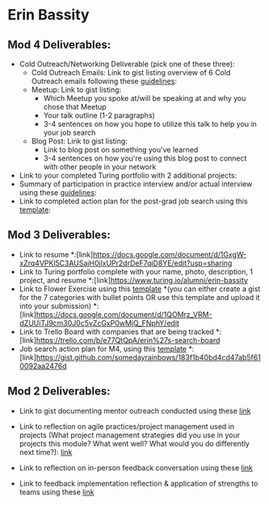 # Erin Bassity

## Mod 4 Deliverables:
* Cold Outreach/Networking Deliverable (pick one of these three):
    * Cold Outreach Emails: Link to gist listing overview of 6 Cold Outreach emails following these [guidelines](https://github.com/turingschool/career-development-curriculum/blob/master/module_four/cold_outreach_deliverable_guidelines.md):
    * Meetup: Link to gist listing: 
      * Which Meetup you spoke at/will be speaking at and why you chose that Meetup
      * Your talk outline (1-2 paragraphs)
      * 3-4 sentences on how you hope to utilize this talk to help you in your job search
    * Blog Post: Link to gist listing:
       * Link to blog post on something you've learned
       * 3-4 sentences on how you're using this blog post to connect with other people in your network 
* Link to your completed Turing portfolio with 2 additional projects: 
* Summary of participation in practice interview and/or actual interview using these [guidelines](https://github.com/turingschool/career-development-curriculum/blob/master/module_four/interview_practice_reflection_guidelines.md):
* Link to completed action plan for the post-grad job search using this [template](https://github.com/turingschool/career-development-curriculum/blob/master/module_four/post_grad_plan.md): 

## Mod 3 Deliverables:

* Link to resume *:[link]https://docs.google.com/document/d/1GxgW-xZrq4VPKl5C3AUSajH0jlxUPr2drDeF7qiD8YE/edit?usp=sharing 
* Link to Turing portfolio complete with your name, photo, description, 1 project, and resume *:[link]https://www.turing.io/alumni/erin-bassity
* Link to Flower Exercise using this [template](https://github.com/turingschool/career-development-curriculum/blob/master/files/Career%20Unit%20-%20The%20Flower%20Diagram.pdf) *(you can either create a gist for the 7 categories with bullet points OR use this template and upload it into your submission) *:[link]https://docs.google.com/document/d/1QOMrz_VRM-dZUUiTJ9cm30J0c5vZcGxP0wMjQ_FNphY/edit
* Link to Trello Board with companies that are being tracked *:[link]https://trello.com/b/e77QtQpA/erin%27s-search-board
* Job search action plan for M4, using this [template](https://github.com/turingschool/career-development-curriculum/blob/master/module_three/mod_4_action_plan_template.md) *:[link]https://gist.github.com/somedayrainbows/183f1b40bd4cd47ab5f610092aa2476d

## Mod 2 Deliverables:
* Link to gist documenting mentor outreach conducted using these [link](https://gist.github.com/somedayrainbows/3b09fb42fe58780923ad99b98abcfd4f)

* Link to reflection on agile practices/project management used in projects (What project management strategies did you use in your projects this module? What went well? What would you do differently next time?): [link](https://gist.github.com/somedayrainbows/e159ff905f90468a8126ba68efb71cb1)

* Link to reflection on in-person feedback conversation using these [link](https://gist.github.com/somedayrainbows/08599b4770477ebed4b95af064b871d5)

* Link to feedback implementation reflection & application of strengths to teams using these [link](https://gist.github.com/somedayrainbows/e35af2bf799f172548f9678d2ef2b0bf)
